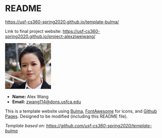 # README

<https://usf-cs360-spring2020.github.io/template-bulma/>

Link to final project website: https://usf-cs360-spring2020.github.io/project-alexziweiwang/

<img src="aw_pic.jpg" width="30%" height="30%">


* **Name:** Alex Wang
* **Email:** <zwang114@dons.usfca.edu>


This is a template website using [Bulma](https://bulma.io/), [FontAwesome](https://origin.fontawesome.com/) for icons, and [Github Pages](). Designed to be modified (including this README file).

*Template based on: <https://github.com/usf-cs360-spring2020/template-bulma>*
